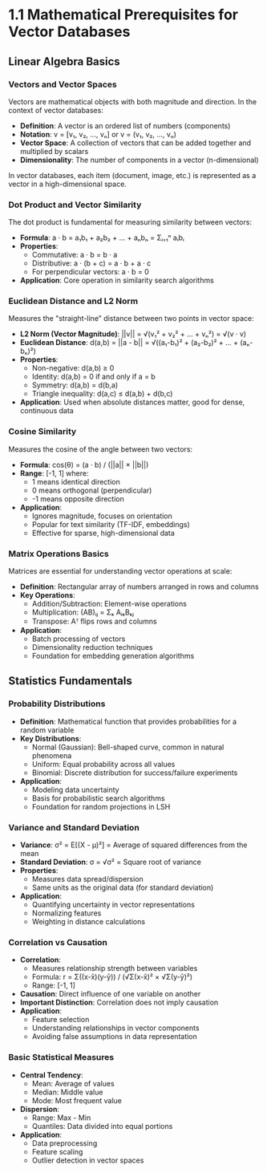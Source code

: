 # 1.1 Mathematical Prerequisites for Vector Databases

## Linear Algebra Basics

### Vectors and Vector Spaces

Vectors are mathematical objects with both magnitude and direction. In the context of vector databases:
- **Definition**: A vector is an ordered list of numbers (components)
- **Notation**: v = [v₁, v₂, ..., vₙ] or v = (v₁, v₂, ..., vₙ)
- **Vector Space**: A collection of vectors that can be added together and multiplied by scalars
- **Dimensionality**: The number of components in a vector (n-dimensional)

In vector databases, each item (document, image, etc.) is represented as a vector in a high-dimensional space.

### Dot Product and Vector Similarity

The dot product is fundamental for measuring similarity between vectors:
- **Formula**: a · b = a₁b₁ + a₂b₂ + ... + aₙbₙ = Σᵢ₌₁ⁿ aᵢbᵢ
- **Properties**:
  - Commutative: a · b = b · a
  - Distributive: a · (b + c) = a · b + a · c
  - For perpendicular vectors: a · b = 0
- **Application**: Core operation in similarity search algorithms

### Euclidean Distance and L2 Norm

Measures the "straight-line" distance between two points in vector space:
- **L2 Norm (Vector Magnitude)**: ||v|| = √(v₁² + v₂² + ... + vₙ²) = √(v · v)
- **Euclidean Distance**: d(a,b) = ||a - b|| = √((a₁-b₁)² + (a₂-b₂)² + ... + (aₙ-bₙ)²)
- **Properties**:
  - Non-negative: d(a,b) ≥ 0
  - Identity: d(a,b) = 0 if and only if a = b
  - Symmetry: d(a,b) = d(b,a)
  - Triangle inequality: d(a,c) ≤ d(a,b) + d(b,c)
- **Application**: Used when absolute distances matter, good for dense, continuous data

### Cosine Similarity

Measures the cosine of the angle between two vectors:
- **Formula**: cos(θ) = (a · b) / (||a|| × ||b||)
- **Range**: [-1, 1] where:
  - 1 means identical direction
  - 0 means orthogonal (perpendicular)
  - -1 means opposite direction
- **Application**: 
  - Ignores magnitude, focuses on orientation
  - Popular for text similarity (TF-IDF, embeddings)
  - Effective for sparse, high-dimensional data

### Matrix Operations Basics

Matrices are essential for understanding vector operations at scale:
- **Definition**: Rectangular array of numbers arranged in rows and columns
- **Key Operations**:
  - Addition/Subtraction: Element-wise operations
  - Multiplication: (AB)ᵢⱼ = Σₖ AᵢₖBₖⱼ
  - Transpose: Aᵀ flips rows and columns
- **Application**: 
  - Batch processing of vectors
  - Dimensionality reduction techniques
  - Foundation for embedding generation algorithms

## Statistics Fundamentals

### Probability Distributions

- **Definition**: Mathematical function that provides probabilities for a random variable
- **Key Distributions**:
  - Normal (Gaussian): Bell-shaped curve, common in natural phenomena
  - Uniform: Equal probability across all values
  - Binomial: Discrete distribution for success/failure experiments
- **Application**: 
  - Modeling data uncertainty
  - Basis for probabilistic search algorithms
  - Foundation for random projections in LSH

### Variance and Standard Deviation

- **Variance**: σ² = E[(X - μ)²] = Average of squared differences from the mean
- **Standard Deviation**: σ = √σ² = Square root of variance
- **Properties**:
  - Measures data spread/dispersion
  - Same units as the original data (for standard deviation)
- **Application**: 
  - Quantifying uncertainty in vector representations
  - Normalizing features
  - Weighting in distance calculations

### Correlation vs Causation

- **Correlation**: 
  - Measures relationship strength between variables
  - Formula: r = Σ((x-x̄)(y-ȳ)) / (√Σ(x-x̄)² × √Σ(y-ȳ)²)
  - Range: [-1, 1]
- **Causation**: Direct influence of one variable on another
- **Important Distinction**: Correlation does not imply causation
- **Application**: 
  - Feature selection
  - Understanding relationships in vector components
  - Avoiding false assumptions in data representation

### Basic Statistical Measures

- **Central Tendency**:
  - Mean: Average of values
  - Median: Middle value
  - Mode: Most frequent value
- **Dispersion**:
  - Range: Max - Min
  - Quantiles: Data divided into equal portions
- **Application**:
  - Data preprocessing
  - Feature scaling
  - Outlier detection in vector spaces
